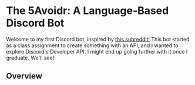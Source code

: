 # The 5Avoidr: A Language-Based Discord Bot

Welcome to my first Discord bot, inspired by [this subreddit!](https://www.reddit.com/r/AVoid5/) This bot started as a class assignment to create something with an API, and I wanted to explore Discord's Developer API. I might end up going further with it once I graduate. We'll see!

## Overview



